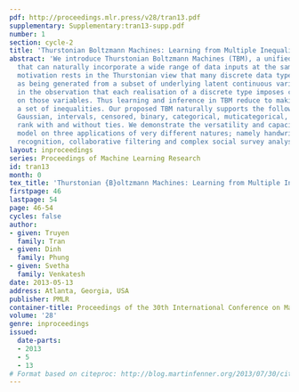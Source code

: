```yaml
---
pdf: http://proceedings.mlr.press/v28/tran13.pdf
supplementary: Supplementary:tran13-supp.pdf
number: 1
section: cycle-2
title: 'Thurstonian Boltzmann Machines: Learning from Multiple Inequalities'
abstract: 'We introduce Thurstonian Boltzmann Machines (TBM), a unified architecture
  that can naturally incorporate a wide range of data inputs at the same time. Our
  motivation rests in the Thurstonian view that many discrete data types can be considered
  as being generated from a subset of underlying latent continuous variables, and
  in the observation that each realisation of a discrete type imposes certain inequalities
  on those variables. Thus learning and inference in TBM reduce to making sense of
  a set of inequalities. Our proposed TBM naturally supports the following types:
  Gaussian, intervals, censored, binary, categorical, muticategorical, ordinal, (in)-complete
  rank with and without ties. We demonstrate the versatility and capacity of the proposed
  model on three applications of very different natures; namely handwritten digit
  recognition, collaborative filtering and complex social survey analysis.'
layout: inproceedings
series: Proceedings of Machine Learning Research
id: tran13
month: 0
tex_title: 'Thurstonian {B}oltzmann Machines: Learning from Multiple Inequalities'
firstpage: 46
lastpage: 54
page: 46-54
cycles: false
author:
- given: Truyen
  family: Tran
- given: Dinh
  family: Phung
- given: Svetha
  family: Venkatesh
date: 2013-05-13
address: Atlanta, Georgia, USA
publisher: PMLR
container-title: Proceedings of the 30th International Conference on Machine Learning
volume: '28'
genre: inproceedings
issued:
  date-parts:
  - 2013
  - 5
  - 13
# Format based on citeproc: http://blog.martinfenner.org/2013/07/30/citeproc-yaml-for-bibliographies/
---
```

